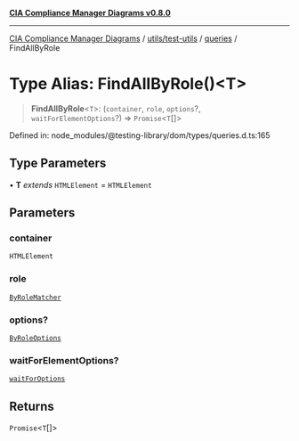 [**CIA Compliance Manager Diagrams v0.8.0**](../../../../../README.md)

***

[CIA Compliance Manager Diagrams](../../../../../modules.md) / [utils/test-utils](../../../README.md) / [queries](../README.md) / FindAllByRole

# Type Alias: FindAllByRole()\<T\>

> **FindAllByRole**\<`T`\>: (`container`, `role`, `options`?, `waitForElementOptions`?) => `Promise`\<`T`[]\>

Defined in: node\_modules/@testing-library/dom/types/queries.d.ts:165

## Type Parameters

• **T** *extends* `HTMLElement` = `HTMLElement`

## Parameters

### container

`HTMLElement`

### role

[`ByRoleMatcher`](../../../type-aliases/ByRoleMatcher.md)

### options?

[`ByRoleOptions`](../interfaces/ByRoleOptions.md)

### waitForElementOptions?

[`waitForOptions`](../../../interfaces/waitForOptions.md)

## Returns

`Promise`\<`T`[]\>
